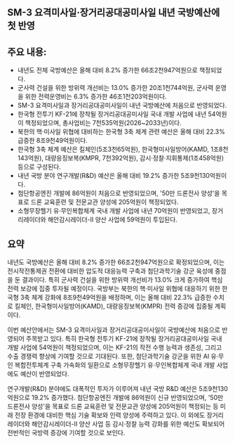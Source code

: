 ## SM-3 요격미사일·장거리공대공미사일 내년 국방예산에 첫 반영

## 주요 내용:
*   내년도 전체 국방예산은 올해 대비 8.2% 증가한 66조2천947억원으로 책정되었다.
*   군사력 건설을 위한 방위력 개선비는 13.0% 증가한 20조1천744억원, 군사력 운영을 위한 전력운영비는 6.3% 증가한 46조1천203억원이다.
*   SM-3 요격미사일과 장거리공대공미사일이 내년 국방예산에 처음으로 반영되었다.
*   한국형 전투기 KF-21에 장착될 장거리공대공미사일 국내 개발 사업에 내년 54억원이 책정되었으며, 총사업비는 7천535억원(2026~2033년)이다.
*   북한의 핵·미사일 위협에 대비하는 한국형 3축 체계 관련 예산은 올해 대비 22.3% 급증한 8조9천49억원이다.
*   한국형 3축 체계 예산은 킬체인(5조3천65억원), 한국형미사일방어(KAMD, 1조8천143억원), 대량응징보복(KMPR, 7천392억원), 감시·정찰·지휘통제(1조458억원) 등으로 구성된다.
*   내년 국방 분야 연구개발(R&D) 예산은 올해 대비 19.2% 증가한 5조9천130억원이다.
*   첨단항공엔진 개발에 86억원이 처음으로 반영되었으며, '50만 드론전사 양성'을 목표로 드론 교육훈련 및 전문교관 양성에 205억원이 책정되었다.
*   소형무장헬기 유·무인복합체계 국내 개발 사업에 내년 70억원이 반영되었고, 장거리레이더와 해안감시레이더-Ⅱ 양산 사업에 59억원이 투입된다.

## 요약

내년도 국방예산은 올해 대비 8.2% 증가한 66조2천947억원으로 확정되었으며, 이는 전시작전통제권 전환에 대비한 압도적 대응능력 구축과 첨단과학기술 강군 육성에 중점을 둔 결과이다. 특히 군사력 건설을 위한 방위력 개선비가 13.0% 크게 증가하여 핵심 전력 보강에 집중 투자될 예정이다. 국방부는 북한의 핵·미사일 위협에 대응하기 위한 한국형 3축 체계 강화에 8조9천49억원을 배정하며, 이는 올해 대비 22.3% 급증한 수치로 킬체인, 한국형미사일방어(KAMD), 대량응징보복(KMPR) 전력 증강에 집중될 계획이다.

이번 예산안에서는 SM-3 요격미사일과 장거리공대공미사일이 국방예산에 처음으로 반영되어 주목받고 있다. 특히 한국형 전투기 KF-21에 장착될 장거리공대공미사일 국내 개발 사업에 54억원이 책정되었으며, 이는 KF-21의 작전 수행 능력과 생존성, 그리고 수출 경쟁력 향상에 기여할 것으로 기대된다. 또한, 첨단과학기술 강군을 위한 AI 유·무인 복합전투체계 구축 가속화의 일환으로 소형무장헬기 유·무인복합체계 국내 개발 사업에도 예산이 반영되었다.

연구개발(R&D) 분야에도 대폭적인 투자가 이루어져 내년 국방 R&D 예산은 5조9천130억원으로 19.2% 증가했다. 첨단항공엔진 개발에 86억원이 신규 반영되었으며, '50만 드론전사 양성'을 목표로 드론 교육훈련 및 전문교관 양성에 205억원이 책정되는 등 미래 전장 환경에 대비한 핵심 기술 확보와 인력 양성에 주력하고 있다. 이 외에도 장거리레이더와 해안감시레이더-Ⅱ 양산 사업 등 감시·정찰 능력 강화를 위한 예산도 확보되어 전반적인 국방력 증강에 기여할 것으로 보인다.